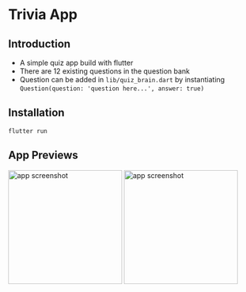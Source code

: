 # Trivia App

## Introduction
- A simple quiz app build with flutter
- There are 12 existing questions in the question bank
- Question can be added in
 ``` lib/quiz_brain.dart ```
 by instantiating
```Question(question: 'question here...', answer: true)```

## Installation

```
flutter run 
```

## App Previews

<img align="" src="preview_1.png" width="230px" alt="app screenshot">
<img align="" src="preview_2.png" width="230px" alt="app screenshot">

